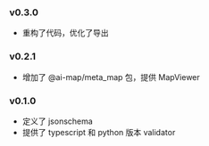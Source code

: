### v0.3.0
- 重构了代码，优化了导出

### v0.2.1
- 增加了 @ai-map/meta_map 包，提供 MapViewer

### v0.1.0
- 定义了 jsonschema
- 提供了 typescript 和 python 版本 validator